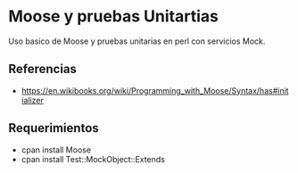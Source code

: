 Moose y pruebas Unitartias
==========================

Uso basico de Moose y pruebas unitarias en perl con servicios Mock.

## Referencias

 * https://en.wikibooks.org/wiki/Programming_with_Moose/Syntax/has#initializer

 ## Requerimientos

 * cpan install Moose
 * cpan install Test::MockObject::Extends
